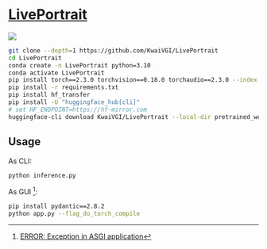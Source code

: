 # [LivePortrait](https://github.com/KwaiVGI/LivePortrait)

![](https://img.shields.io/github/license/KwaiVGI/LivePortrait?style=flat-square)

```sh
git clone --depth=1 https://github.com/KwaiVGI/LivePortrait
cd LivePortrait
conda create -n LivePortrait python=3.10
conda activate LivePortrait
pip install torch==2.3.0 torchvision==0.18.0 torchaudio==2.3.0 --index-url https://download.pytorch.org/whl/cu121
pip install -r requirements.txt
pip install hf_transfer
pip install -U "huggingface_hub[cli]"
# set HF_ENDPOINT=https://hf-mirror.com
huggingface-cli download KwaiVGI/LivePortrait --local-dir pretrained_weights --exclude "*.git*" "README.md" "docs"
```

## Usage

As CLI:

```sh
python inference.py
```

As GUI [^1]:

```sh
pip install pydantic==2.8.2
python app.py --flag_do_torch_compile
```

[^1]: [ERROR: Exception in ASGI application](https://github.com/gradio-app/gradio/issues/10662)